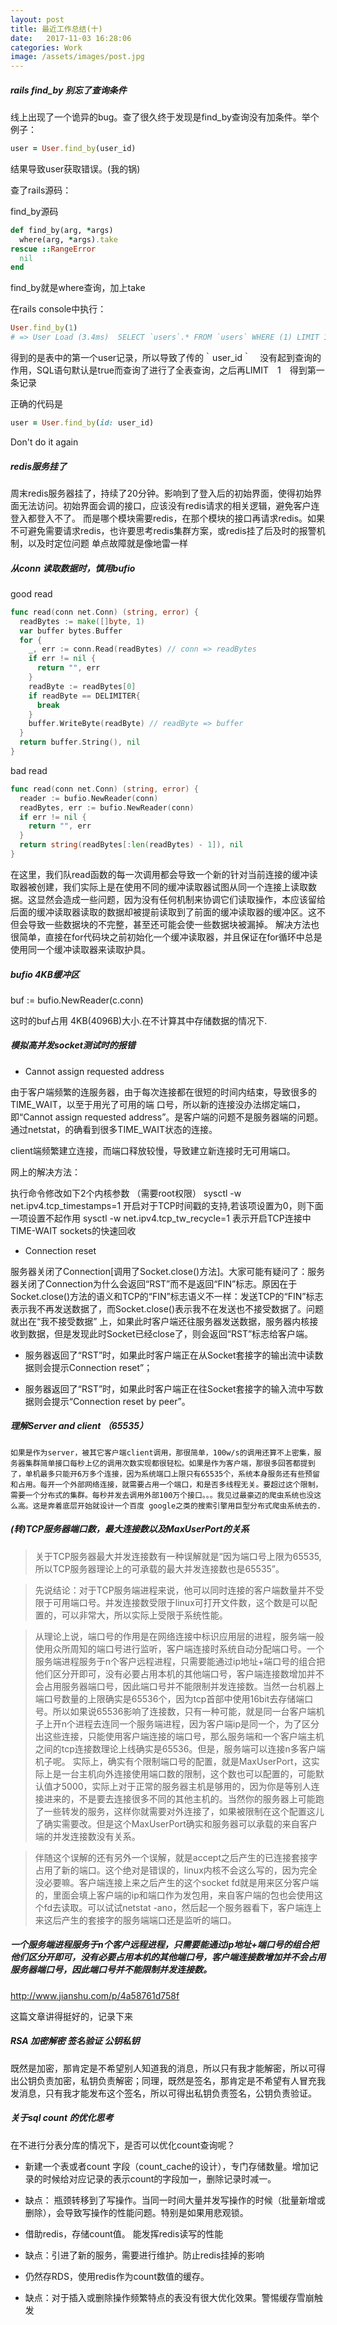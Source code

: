 ```yaml
---
layout: post
title: 最近工作总结(十)
date:   2017-11-03 16:28:06
categories: Work
image: /assets/images/post.jpg
---
```


##### rails find_by 别忘了查询条件
线上出现了一个诡异的bug。查了很久终于发现是find_by查询没有加条件。举个例子：

```ruby
user = User.find_by(user_id)
```

结果导致user获取错误。(我的锅)

查了rails源码：

find_by源码

```ruby
def find_by(arg, *args)
  where(arg, *args).take
rescue ::RangeError
  nil
end
```

find_by就是where查询，加上take

在rails console中执行：

```ruby
User.find_by(1)
# => User Load (3.4ms)  SELECT `users`.* FROM `users` WHERE (1) LIMIT 1
```

得到的是表中的第一个user记录，所以导致了传的｀user_id｀　没有起到查询的作用，SQL语句默认是true而查询了进行了全表查询，之后再LIMIT　1　得到第一条记录

正确的代码是

```ruby
user = User.find_by(id: user_id)
```

Don't do it again

##### redis服务挂了
周末redis服务器挂了，持续了20分钟。影响到了登入后的初始界面，使得初始界面无法访问。初始界面会调的接口，应该没有redis请求的相关逻辑，避免客户连登入都登入不了。
而是哪个模块需要redis，在那个模块的接口再请求redis。如果不可避免需要请求redis，也许要思考redis集群方案，或redis挂了后及时的报警机制，以及时定位问题
单点故障就是像地雷一样

##### 从conn 读取数据时，慎用bufio

good read

```go
func read(conn net.Conn) (string, error) {
  readBytes := make([]byte, 1)
  var buffer bytes.Buffer
  for {
    _, err := conn.Read(readBytes) // conn => readBytes
    if err != nil {
      return "", err
    }
    readByte := readBytes[0]
    if readByte == DELIMITER{
      break
    }
    buffer.WriteByte(readByte) // readByte => buffer
  }
  return buffer.String(), nil
}
```

bad read

```go
func read(conn net.Conn) (string, error) {
  reader := bufio.NewReader(conn)
  readBytes, err := bufio.NewReader(conn)
  if err != nil {
    return "", err
  }
  return string(readBytes[:len(readBytes) - 1]), nil
}
```

在这里，我们队read函数的每一次调用都会导致一个新的针对当前连接的缓冲读取器被创建，我们实际上是在使用不同的缓冲读取器试图从同一个连接上读取数据。这显然会造成一些问题，因为没有任何机制来协调它们读取操作，本应该留给后面的缓冲读取器读取的数据却被提前读取到了前面的缓冲读取器的缓冲区。这不但会导致一些数据块的不完整，甚至还可能会使一些数据块被漏掉。
解决方法也很简单，直接在for代码块之前初始化一个缓冲读取器，并且保证在for循环中总是使用同一个缓冲读取器来读取护具。

##### bufio 4KB缓冲区

buf := bufio.NewReader(c.conn)

这时的buf占用 4KB(4096B)大小.在不计算其中存储数据的情况下.

##### 模拟高并发socket测试时的报错

+ Cannot assign requested address

由于客户端频繁的连服务器，由于每次连接都在很短的时间内结束，导致很多的TIME_WAIT，以至于用光了可用的端 口号，所以新的连接没办法绑定端口，即“Cannot assign requested address”。是客户端的问题不是服务器端的问题。通过netstat，的确看到很多TIME_WAIT状态的连接。

client端频繁建立连接，而端口释放较慢，导致建立新连接时无可用端口。

网上的解决方法：

执行命令修改如下2个内核参数 （需要root权限）
sysctl -w net.ipv4.tcp_timestamps=1  开启对于TCP时间戳的支持,若该项设置为0，则下面一项设置不起作用
sysctl -w net.ipv4.tcp_tw_recycle=1  表示开启TCP连接中TIME-WAIT sockets的快速回收

+ Connection reset

服务器关闭了Connection[调用了Socket.close()方法]。大家可能有疑问了：服务器关闭了Connection为什么会返回“RST”而不是返回“FIN”标志。原因在于Socket.close()方法的语义和TCP的“FIN”标志语义不一样：发送TCP的“FIN”标志表示我不再发送数据了，而Socket.close()表示我不在发送也不接受数据了。问题就出在“我不接受数据” 上，如果此时客户端还往服务器发送数据，服务器内核接收到数据，但是发现此时Socket已经close了，则会返回“RST”标志给客户端。

+ 服务器返回了“RST”时，如果此时客户端正在从Socket套接字的输出流中读数据则会提示Connection reset”；

+ 服务器返回了“RST”时，如果此时客户端正在往Socket套接字的输入流中写数据则会提示“Connection reset by peer”。

##### 理解Server and client （65535）

```
如果是作为server，被其它客户端client调用，那很简单，100w/s的调用还算不上密集，服务器集群简单接口每秒上亿的调用次数实现都很轻松。如果是作为客户端，那很多回答都提到了，单机最多只能开6万多个连接，因为系统端口上限只有65535个，系统本身服务还有些预留和占用。每开一个外部网络连接，就需要占用一个端口，和是否多线程无关。要超过这个限制，需要一个分布式的集群。每秒并发去调用外部100万个接口。。。我见过最豪迈的爬虫系统也没这么高。这是奔着底层开始就设计一个百度 google之类的搜索引擎用巨型分布式爬虫系统去的.
```

##### (转)TCP服务器端口数，最大连接数以及MaxUserPort的关系

> 关于TCP服务器最大并发连接数有一种误解就是“因为端口号上限为65535,所以TCP服务器理论上的可承载的最大并发连接数也是65535”。

> 先说结论：对于TCP服务端进程来说，他可以同时连接的客户端数量并不受限于可用端口号。并发连接数受限于linux可打开文件数，这个数是可以配置的，可以非常大，所以实际上受限于系统性能。

> 从理论上说，端口号的作用是在网络连接中标识应用层的进程，服务端一般使用众所周知的端口号进行监听，客户端连接时系统自动分配端口号。一个服务端进程服务于n个客户远程进程，只需要能通过ip地址+端口号的组合把他们区分开即可，没有必要占用本机的其他端口号，客户端连接数增加并不会占用服务器端口号，因此端口号并不能限制并发连接数。当然一台机器上端口号数量的上限确实是65536个，因为tcp首部中使用16bit去存储端口号。所以如果说65536影响了连接数，只有一种可能，就是同一台客户端机子上开n个进程去连同一个服务端进程，因为客户端ip是同一个，为了区分出这些连接，只能使用客户端连接的端口号，那么服务端和一个客户端主机之间的tcp连接数理论上线确实是65536。但是，服务端可以连接n多客户端机子呢。
实际上，确实有个限制端口号的配置，就是MaxUserPort，这实际上是一台主机向外连接使用端口数的限制，这个数也可以配置的，可能默认值才5000，实际上对于正常的服务器主机是够用的，因为你是等别人连接进来的，不是要去连接很多不同的其他主机的。当然你的服务器上可能跑了一些转发的服务，这样你就需要对外连接了，如果被限制在这个配置这儿了确实需要改。但是这个MaxUserPort确实和服务器可以承载的来自客户端的并发连接数没有关系。

> 伴随这个误解的还有另外一个误解，就是accept之后产生的已连接套接字占用了新的端口。这个绝对是错误的，linux内核不会这么写的，因为完全没必要嘛。客户端连接上来之后产生的这个socket fd就是用来区分客户端的，里面会填上客户端的ip和端口作为发包用，来自客户端的包也会使用这个fd去读取。可以试试netstat -ano，然后起一个服务器看下，客户端连上来这后产生的套接字的服务端端口还是监听的端口。

##### 一个服务端进程服务于n个客户远程进程，只需要能通过ip地址+端口号的组合把他们区分开即可，没有必要占用本机的其他端口号，客户端连接数增加并不会占用服务器端口号，因此端口号并不能限制并发连接数。

http://www.jianshu.com/p/4a58761d758f

这篇文章讲得挺好的，记录下来

##### RSA 加密解密 签名验证 公钥私钥

既然是加密，那肯定是不希望别人知道我的消息，所以只有我才能解密，所以可得出公钥负责加密，私钥负责解密；同理，既然是签名，那肯定是不希望有人冒充我发消息，只有我才能发布这个签名，所以可得出私钥负责签名，公钥负责验证。

##### 关于sql count 的优化思考

在不进行分表分库的情况下，是否可以优化count查询呢？

+ 新建一个表或者count 字段（count_cache的设计），专门存储数量。增加记录的时候给对应记录的表示count的字段加一，删除记录时减一。
+ 缺点： 瓶颈转移到了写操作。当同一时间大量并发写操作的时候（批量新增或删除），会导致写操作的性能问题。特别是如果用悲观锁。

+ 借助redis，存储count值。 能发挥redis读写的性能
+ 缺点：引进了新的服务，需要进行维护。防止redis挂掉的影响

+ 仍然存RDS，使用redis作为count数值的缓存。
+ 缺点：对于插入或删除操作频繁特点的表没有很大优化效果。警惕缓存雪崩触发
